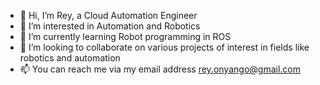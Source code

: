 - 👋 Hi, I’m Rey, a Cloud Automation Engineer
- 👀 I’m interested in Automation and Robotics 
- 🌱 I’m currently learning Robot programming in ROS
- 💞️ I’m looking to collaborate on various projects of interest in fields like robotics and automation
- 📫 You can reach me via my email address rey.onyango@gmail.com

<!---
ReyJ2021/ReyJ2021 is a ✨ special ✨ repository because its `README.md` (this file) appears on your GitHub profile.
You can click the Preview link to take a look at your changes.
--->
